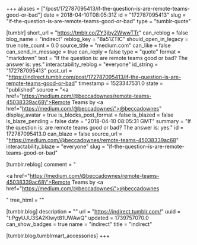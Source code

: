 +++
aliases = ["/post/172787095413/if-the-question-is-are-remote-teams-good-or-bad"]
date = 2018-04-10T08:05:31Z
id = "172787095413"
slug = "if-the-question-is-are-remote-teams-good-or-bad"
type = "tumblr-quote"

[tumblr]
short_url = "https://tmblr.co/ZY3jby2WwwTTr"
can_reblog = false
blog_name = "indirect"
reblog_key = "8a51ZTIC"
should_open_in_legacy = true
note_count = 0.0
source_title = "medium.com"
can_like = false
can_send_in_message = true
can_reply = false
type = "quote"
format = "markdown"
text = "If the question is: are remote teams good or bad? The answer is: yes."
interactability_reblog = "everyone"
id_string = "172787095413"
post_url = "https://indirect.tumblr.com/post/172787095413/if-the-question-is-are-remote-teams-good-or-bad"
timestamp = 1523347531.0
state = "published"
source = "<a href=\"https://medium.com/@beccadownes/remote-teams-45038339ac68\">Remote Teams</a> by <a href=\"https://medium.com/@beccadownes\">@beccadownes</a>"
display_avatar = true
is_blocks_post_format = false
is_blazed = false
is_blaze_pending = false
date = "2018-04-10 08:05:31 GMT"
summary = "If the question is: are remote teams good or bad? The answer is: yes."
id = 172787095413.0
can_blaze = false
source_url = "https://medium.com/@beccadownes/remote-teams-45038339ac68"
interactability_blaze = "everyone"
slug = "if-the-question-is-are-remote-teams-good-or-bad"

[tumblr.reblog]
comment = "<p><a href=\"https://medium.com/@beccadownes/remote-teams-45038339ac68\">Remote Teams</a> by <a href=\"https://medium.com/@beccadownes\">@beccadownes</a></p>"
tree_html = ""

[tumblr.blog]
description = ""
url = "https://indirect.tumblr.com/"
uuid = "t:PgyUJU3SA2Klwyt81UWAwQ"
updated = 1739757070.0
can_show_badges = true
name = "indirect"
title = "indirect"

[tumblr.blog.tumblrmart_accessories]
+++
